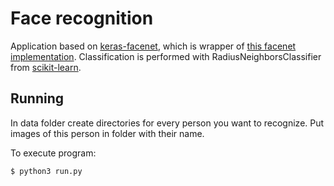 # Face recognition

Application based on [keras-facenet](https://github.com/faustomorales/keras-facenet), which is wrapper of [this facenet implementation](https://github.com/davidsandberg/facenet).
Classification is performed with RadiusNeighborsClassifier from [scikit-learn](https://scikit-learn.org/).

## Running
In data folder create directories for every person you want to recognize. Put images of this person in folder with their name.

To execute program:
```
$ python3 run.py
```